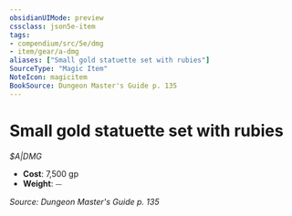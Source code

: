 ```yaml
---
obsidianUIMode: preview
cssclass: json5e-item
tags:
- compendium/src/5e/dmg
- item/gear/a-dmg
aliases: ["Small gold statuette set with rubies"]
SourceType: "Magic Item"
NoteIcon: magicitem
BookSource: Dungeon Master's Guide p. 135
---
```

# Small gold statuette set with rubies
*$A|DMG*  

- **Cost**: 7,500 gp
- **Weight**: ⏤

*Source: Dungeon Master's Guide p. 135*